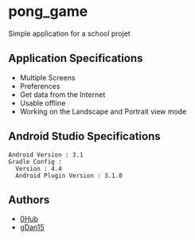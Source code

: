 # pong_game
Simple application for a school projet

## Application Specifications
* Multiple Screens
* Preferences
* Get data from the Internet
* Usable offline
* Working on the Landscape and Portrait view mode

## Android Studio Specifications
 
  ```
  Android Version : 3.1
  Gradle Config :
    Version : 4.4
    Android Plugin Version : 3.1.0
  ```
  

## Authors
* [0Hub](https://github.com/0Hub0/) 
* [gDan15](https://github.com/gDan15) 
